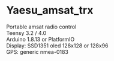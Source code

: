 # Yaesu_amsat_trx

Portable amsat radio control<br>
Teensy 3.2 / 4.0<br>
Arduino 1.8.13 or PlatformIO<br>
Display: SSD1351 oled 128x128 or 128x96<br>
GPS: generic nmea-0183<br>

